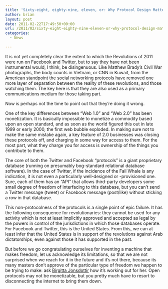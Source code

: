 ```yaml
---
title: 'Sixty-eight, eighty-nine, eleven, or: Why Protocol Design Matters'
author: brian
layout: post
date: 2011-02-22T17:49:50+00:00
url: /2011/02/sixty-eight-eighty-nine-eleven-or-why-protocol-design-matters/
categories:
  - News

---
```

It is not yet completely clear the extent to which the Revolutions of 2011 were run on Facebook and Twitter, but to say they have not been instrumental would, I think, be disingenuous. Like Matthew Brady&#8217;s Civil War photographs, the body counts in Vietnam, or CNN in Kuwait, from the American standpoint the social networking protocols have removed one more layer of separation between the reality of these revolutions, and those watching them. The key here is that they are also used as a primary communications medium for those taking part.

Now is perhaps not the time to point out that they&#8217;re doing it wrong.

<!--more-->One of the key differences between &#8220;Web 1.0&#8221; and &#8220;Web 2.0&#8221; has been monetization. It is basically impossible to monetize a commodity based upon an open standard, and as soon as the world figured this out in late 1999 or early 2000, the first web bubble exploded. In making sure not to make the same mistake again, a key feature of 2.0 businesses was closing these protocols off, and charging in some way for access to them. For the most part, what they charge you for access is ownership of the things you contribute to them.

The core of both the Twitter and Facebook &#8220;protocols&#8221; is a giant proprietary database (running on presumably bog-standard relational database software). In the case of Twitter, if the incidence of the Fail Whale is any indication, it is not even a particularly well-designed or -provisioned one. Sure, each of them has an &#8220;API&#8221; that allows third-party developers some small degree of freedom of interfacing to this database, but you can&#8217;t send a Twitter message (tweet) or Facebook message (post/like) without sticking a row in that database.

This non-protocolness of the protocols is a single point of epic failure. It has the following consequence for revolutionaries: they cannot be used for any activity which is not at least implicitly approved and accepted as legal by the powers in control of the jurisdictions in which those databases operate. For Facebook and Twitter, this is the United States. From this, we can at least infer that the United States is in support of the revolutions against Arab dictatorships, even against those it has supported in the past.

But before we go congratulating ourselves for inventing a machine that makes freedom, let us acknowledge its limitations, so that we are not surprised when we reach for it in the future and it&#8217;s not there, because its many masters don&#8217;t approve of the particular type of freedom we happen to be trying to make: ask [Birgitta Jonsdottir][1] how it&#8217;s working out for her. Open protocols may not be monetizable, but you pretty much have to resort to disconnecting the internet to bring them down.

 [1]: http://twitter.com/#!/birgittaj